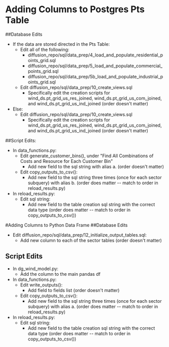 # Adding Columns to Postgres Pts Table
##Database Edits
* If the data are stored directed in the Pts Table:
	* Edit all of the following:
		* diffusion_repo/sql/data_prep/4_load_and_populate_residential_points_grid.sql
		* diffusion_repo/sql/data_prep/5_load_and_populate_commercial_points_grid.sql
		* diffusion_repo/sql/data_prep/5b_load_and_populate_industrial_points_grid.sql
	* Edit diffusion_repo/sql/data_prep/10_create_views.sql
	    * Specifically edit the creation scripts for wind_ds.pt_grid_us_res_joined, wind_ds.pt_grid_us_com_joined, and wind_ds.pt_grid_us_ind_joined (order doesn't matter)
* Else:
    * Edit diffusion_repo/sql/data_prep/10_create_views.sql
	    * Specifically edit the creation scripts for wind_ds.pt_grid_us_res_joined, wind_ds.pt_grid_us_com_joined, and wind_ds.pt_grid_us_ind_joined (order doesn't matter)

##Script Edits:
* In data_functions.py:
    * Edit generate_customer_bins(), under  "Find All Combinations of Costs and Resource for Each Customer Bin"
        * Add new field to the sql string with alias a. (order doesn't matter)
    * Edit copy_outputs_to_csv():
        * Add new field to the sql string three times (once for each sector subquery) with alias b. (order does matter -- match to order in reload_results.py)
* In reload_results.py:
	* Edit sql string:
		* Add new field to the table creation sql string with the correct data type (order does matter -- match to order in copy_outputs_to_csv())


#Adding Columns to Python Data Frame
##Database Edits
* Edit diffusion_repo/sql/data_prep/12_initialize_output_tables.sql:
	* Add new column to each of the sector tables (order doesn't matter)

## Script Edits
* In dg_wind_model.py:
    * Add the column to the main pandas df
* In data_functions.py:
    * Edit write_outputs():
        * Add field to fields list (order doesn't matter)
    * Edit copy_outputs_to_csv():
        * Add new field to the sql string three times (once for each sector subquery) with alias a. (order does matter -- match to order in reload_results.py)
* In reload_results.py:
	* Edit sql string:
		* Add new field to the table creation sql string with the correct data type (order does matter -- match to order in copy_outputs_to_csv())
